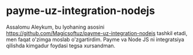 # payme-uz-integration-nodejs
Assalomu Aleykum, bu lyohaning asosini https://github.com/Magicsoftuz/payme-uz-integration-nodejs tashkil etadi, men faqat o'zimga moslab o'zgartirdim. Payme va Node JS ni integratsiya qilishda kimgadur foydasi tegsa xursandman.
